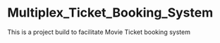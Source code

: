 # Multiplex_Ticket_Booking_System
This is a project build to facilitate Movie Ticket booking system
